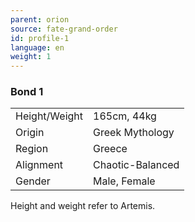 ```yaml
---
parent: orion
source: fate-grand-order
id: profile-1
language: en
weight: 1
---
```


### Bond 1

<table>
  <tr><td>Height/Weight</td><td>165cm, 44kg</td></tr>
  <tr><td>Origin</td><td>Greek Mythology</td></tr>
  <tr><td>Region</td><td>Greece</td></tr>
  <tr><td>Alignment</td><td>Chaotic-Balanced</td></tr>
  <tr><td>Gender</td><td>Male, Female</td></tr>
</table>

Height and weight refer to Artemis.
